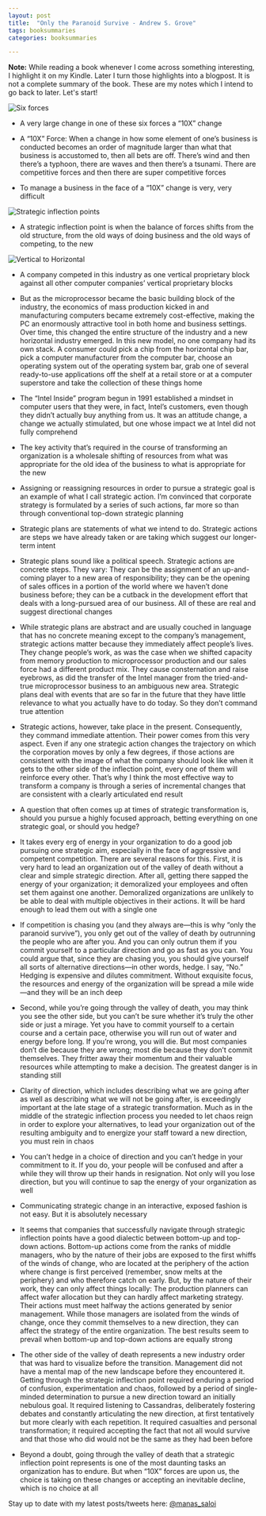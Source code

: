 ```yaml
---
layout: post
title:  "Only the Paranoid Survive - Andrew S. Grove"
tags: booksummaries
categories: booksummaries

---
```

**Note:** While reading a book whenever I come across something interesting, I highlight it on my Kindle. Later I turn those highlights into a blogpost. It is not a complete summary of the book. These are my notes which I intend to go back to later. Let's start!

![Six forces](/assets/img/six_business_forces.png)

+ A very large change in one of these six forces a “10X” change

+ A “10X” Force: When a change in how some element of one’s business is conducted becomes an order of magnitude larger than what that business is accustomed to, then all bets are off. There’s wind and then there’s a typhoon, there are waves and then there’s a tsunami. There are competitive forces and then there are super competitive forces

+ To manage a business in the face of a “10X” change is very, very difficult

![Strategic inflection points](/assets/img/strategic_inflection_points.png)

+ A strategic inflection point is when the balance of forces shifts from the old structure, from the old ways of doing business and the old ways of competing, to the new

![Vertical to Horizontal](/assets/img/vertical_horizontal.png)

+ A company competed in this industry as one vertical proprietary block against all other computer companies’ vertical proprietary blocks

+ But as the microprocessor became the basic building block of the industry, the economics of mass production kicked in and manufacturing computers became extremely cost-effective, making the PC an enormously attractive tool in both home and business settings.
Over time, this changed the entire structure of the industry and a new horizontal industry emerged. In this new model, no one company had its own stack. A consumer could pick a chip from the horizontal chip bar, pick a computer manufacturer from the computer bar, choose an operating system out of the operating system bar, grab one of several ready-to-use applications off the shelf at a retail store or at a computer superstore and take the collection of these things home

+ The “Intel Inside” program begun in 1991 established a mindset in computer users that they were, in fact, Intel’s customers, even though they didn’t actually buy anything from us. It was an attitude change, a change we actually stimulated, but one whose impact we at Intel did not fully comprehend

+ The key activity that’s required in the course of transforming an organization is a wholesale shifting of resources from what was appropriate for the old idea of the business to what is appropriate for the new

+ Assigning or reassigning resources in order to pursue a strategic goal is an example of what I call strategic action. I’m convinced that corporate strategy is formulated by a series of such actions, far more so than through conventional top-down strategic planning

+ Strategic plans are statements of what we intend to do. Strategic actions are steps we have already taken or are taking which suggest our longer-term intent

+ Strategic plans sound like a political speech. Strategic actions are concrete steps. They vary: They can be the assignment of an up-and-coming player to a new area of responsibility; they can be the opening of sales offices in a portion of the world where we haven’t done business before; they can be a cutback in the development effort that deals with a long-pursued area of our business. All of these are real and suggest directional changes

+ While strategic plans are abstract and are usually couched in language that has no concrete meaning except to the company’s management, strategic actions matter because they immediately affect people’s lives. They change people’s work, as was the case when we shifted capacity from memory production to microprocessor production and our sales force had a different product mix. They cause consternation and raise eyebrows, as did the transfer of the Intel manager from the tried-and-true microprocessor business to an ambiguous new area.
Strategic plans deal with events that are so far in the future that they have little relevance to what you actually have to do today. So they don’t command true attention

+ Strategic actions, however, take place in the present. Consequently, they command immediate attention. Their power comes from this very aspect. Even if any one strategic action changes the trajectory on which the corporation moves by only a few degrees, if those actions are consistent with the image of what the company should look like when it gets to the other side of the inflection point, every one of them will reinforce every other. That’s why I think the most effective way to transform a company is through a series of incremental changes that are consistent with a clearly articulated end result

+ A question that often comes up at times of strategic transformation is, should you pursue a highly focused approach, betting everything on one strategic goal, or should you hedge?

+ It takes every erg of energy in your organization to do a good job pursuing one strategic aim, especially in the face of aggressive and competent competition. There are several reasons for this. First, it is very hard to lead an organization out of the valley of death without a clear and simple strategic direction. After all, getting there sapped the energy of your organization; it demoralized your employees and often set them against one another. Demoralized organizations are unlikely to be able to deal with multiple objectives in their actions. It will be hard enough to lead them out with a single one

+ If competition is chasing you (and they always are—this is why “only the paranoid survive”), you only get out of the valley of death by outrunning the people who are after you. And you can only outrun them if you commit yourself to a particular direction and go as fast as you can. You could argue that, since they are chasing you, you should give yourself all sorts of alternative directions—in other words, hedge. I say, “No.” Hedging is expensive and dilutes commitment. Without exquisite focus, the resources and energy of the organization will be spread a mile wide—and they will be an inch deep

+ Second, while you’re going through the valley of death, you may think you see the other side, but you can’t be sure whether it’s truly the other side or just a mirage. Yet you have to commit yourself to a certain course and a certain pace, otherwise you will run out of water and energy before long. If you’re wrong, you will die. But most companies don’t die because they are wrong; most die because they don’t commit themselves. They fritter away their momentum and their valuable resources while attempting to make a decision. The greatest danger is in standing still

+ Clarity of direction, which includes describing what we are going after as well as describing what we will not be going after, is exceedingly important at the late stage of a strategic transformation. Much as in the middle of the strategic inflection process you needed to let chaos reign in order to explore your alternatives, to lead your organization out of the resulting ambiguity and to energize your staff toward a new direction, you must rein in chaos

+ You can’t hedge in a choice of direction and you can’t hedge in your commitment to it. If you do, your people will be confused and after a while they will throw up their hands in resignation. Not only will you lose direction, but you will continue to sap the energy of your organization as well

+ Communicating strategic change in an interactive, exposed fashion is not easy. But it is absolutely necessary

+ It seems that companies that successfully navigate through strategic inflection points have a good dialectic between bottom-up and top-down actions. Bottom-up actions come from the ranks of middle managers, who by the nature of their jobs are exposed to the first whiffs of the winds of change, who are located at the periphery of the action where change is first perceived (remember, snow melts at the periphery) and who therefore catch on early. But, by the nature of their work, they can only affect things locally: The production planners can affect wafer allocation but they can hardly affect marketing strategy. Their actions must meet halfway the actions generated by senior management. While those managers are isolated from the winds of change, once they commit themselves to a new direction, they can affect the strategy of the entire organization. The best results seem to prevail when bottom-up and top-down actions are equally strong

+ The other side of the valley of death represents a new industry order that was hard to visualize before the transition. Management did not have a mental map of the new landscape before they encountered it. Getting through the strategic inflection point required enduring a period of confusion, experimentation and chaos, followed by a period of single-minded determination to pursue a new direction toward an initially nebulous goal. It required listening to Cassandras, deliberately fostering debates and constantly articulating the new direction, at first tentatively but more clearly with each repetition. It required casualties and personal transformation; it required accepting the fact that not all would survive and that those who did would not be the same as they had been before

+ Beyond a doubt, going through the valley of death that a strategic inflection point represents is one of the most daunting tasks an organization has to endure. But when “10X” forces are upon us, the choice is taking on these changes or accepting an inevitable decline, which is no choice at all

Stay up to date with my latest posts/tweets here: [@manas_saloi](http://twitter.com/manas_saloi)
